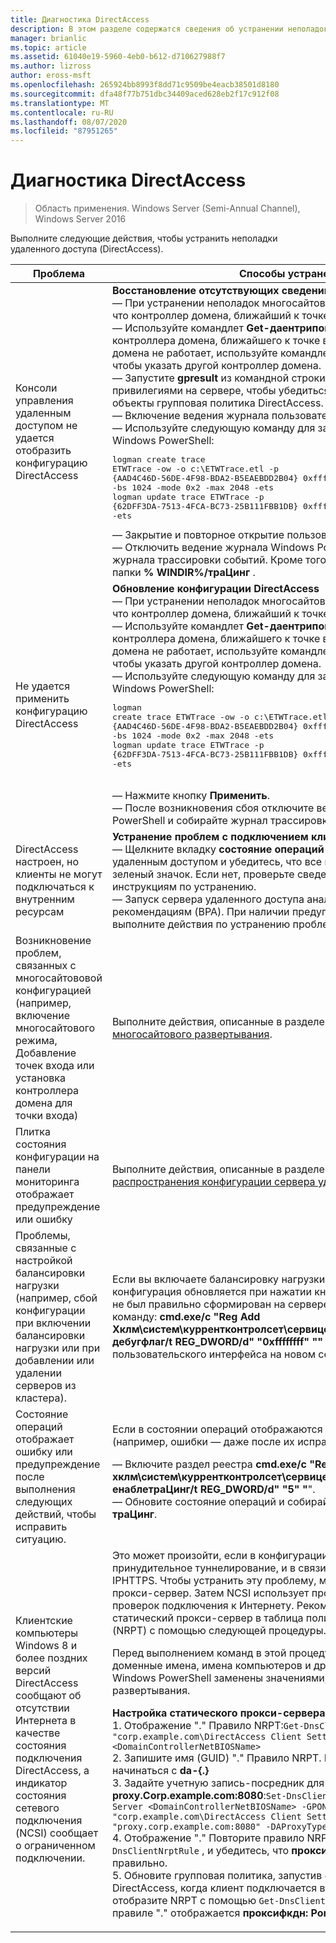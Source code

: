 ```yaml
---
title: Диагностика DirectAccess
description: В этом разделе содержатся сведения об устранении неполадок развертывания DirectAccess в Windows Server 2016.
manager: brianlic
ms.topic: article
ms.assetid: 61040e19-5960-4eb0-b612-d710627988f7
ms.author: lizross
author: eross-msft
ms.openlocfilehash: 265924bb8993f8dd71c9509be4eacb38501d8180
ms.sourcegitcommit: dfa48f77b751dbc34409aced628eb2f17c912f08
ms.translationtype: MT
ms.contentlocale: ru-RU
ms.lasthandoff: 08/07/2020
ms.locfileid: "87951265"
---
```

# <a name="troubleshooting-directaccess"></a>Диагностика DirectAccess

>Область применения. Windows Server (Semi-Annual Channel), Windows Server 2016

Выполните следующие действия, чтобы устранить неполадки удаленного доступа (DirectAccess).

|**Проблема**|**Способы устранения:**|
|--|--|
|Консоли управления удаленным доступом не удается отобразить конфигурацию DirectAccess|**Восстановление отсутствующих сведений о конфигурации**<br />— При устранении неполадок многосайтового развертывания убедитесь, что контроллер домена, ближайший к точке входа, доступен.<br />— Используйте командлет **Get-даентрипоинтдк** , чтобы получить имя контроллера домена, ближайшего к точке входа. Если контроллер домена не работает, используйте командлет **Set-даентрипоинтдк** , чтобы указать другой контроллер домена.<br />— Запустите **gpresult** из командной строки с повышенными привилегиями на сервере, чтобы убедиться, что сервер получает объекты групповая политика DirectAccess.<br />— Включение ведения журнала пользовательского интерфейса.<br />— Используйте следующую команду для запуска ведения журнала Windows PowerShell:<pre>logman create trace ETWTrace -ow -o c:\ETWTrace.etl -p {AAD4C46D-56DE-4F98-BDA2-B5EAEBDD2B04} 0xffffffffffffffff 0xff -nb 16 16 -bs 1024 -mode 0x2 -max 2048 -ets <br />logman update trace ETWTrace -p {62DFF3DA-7513-4FCA-BC73-25B111FBB1DB} 0xffffffffffffffff 0xff -ets</pre><repro>— Закрытие и повторное открытие пользовательского интерфейса.<br />— Отключить ведение журнала Windows PowerShell. Собирайте файлы журнала трассировки событий. Кроме того, собирайте все журналы из папки **% WINDIR%/траЦинг** .|
|Не удается применить конфигурацию DirectAccess|**Обновление конфигурации DirectAccess**<br />— При устранении неполадок многосайтового развертывания убедитесь, что контроллер домена, ближайший к точке входа, доступен.<br />— Используйте командлет **Get-даентрипоинтдк** , чтобы получить имя контроллера домена, ближайшего к точке входа. Если контроллер домена не работает, используйте командлет **Set-даентрипоинтдк** , чтобы указать другой контроллер домена.<br />— Используйте следующую команду для запуска ведения журнала Windows PowerShell:<br /><pre>logman create trace ETWTrace -ow -o c:\ETWTrace.etl -p {AAD4C46D-56DE-4F98-BDA2-B5EAEBDD2B04} 0xffffffffffffffff 0xff -nb 16 16 -bs 1024 -mode 0x2 -max 2048 -ets<br />logman update trace ETWTrace -p {62DFF3DA-7513-4FCA-BC73-25B111FBB1DB} 0xffffffffffffffff 0xff -ets</pre>    <repro><br />— Нажмите кнопку **Применить**.<br />— После возникновения сбоя отключите ведение журнала Windows PowerShell и собирайте журнал трассировки событий.|
|DirectAccess настроен, но клиенты не могут подключаться к внутренним ресурсам|**Устранение проблем с подключением клиентов**<br />— Щелкните вкладку **состояние операций** в консоли управления удаленным доступом и убедитесь, что все компоненты отображают зеленый значок. Если нет, проверьте сведения об ошибке и следуйте инструкциям по устранению.<br />— Запуск сервера удаленного доступа анализатор соответствия рекомендациям (BPA). При наличии предупреждений или ошибок выполните действия по устранению проблемы.|
|Возникновение проблем, связанных с многосайтововой конфигурацией (например, включение многосайтового режима, Добавление точек входа или установка контроллера домена для точки входа)|Выполните действия, описанные в разделе [Устранение неполадок многосайтового развертывания](/previous-versions/windows/it-pro/windows-server-2012-R2-and-2012/jj554657(v=ws.11)).|
|Плитка состояния конфигурации на панели мониторинга отображает предупреждение или ошибку|Выполните действия, описанные в разделе [мониторинг состояния распространения конфигурации сервера удаленного доступа](/previous-versions/windows/it-pro/windows-server-2012-R2-and-2012/jj574221(v=ws.11)).|
|Проблемы, связанные с настройкой балансировки нагрузки (например, сбой конфигурации при включении балансировки нагрузки или при добавлении или удалении серверов из кластера).|Если вы включаете балансировку нагрузки или добавляете узел, а конфигурация обновляется при нажатии кнопки **Применить**, но кластер не был правильно сформирован на сервере, выполните следующую команду: **cmd.exe/c "Reg Add Хклм\систем\куррентконтролсет\сервицес\рамгмтсвк\параметерс/f/v дебугфлаг/t REG_DWORD/d" "0xffffffff" ""** , чтобы получить журналы пользовательского интерфейса на новом сервере.|
|Состояние операций отображает ошибку или предупреждение после выполнения следующих действий, чтобы исправить ситуацию.|Если в состоянии операций отображаются неверные сведения (например, ошибки — даже после их исправления):<p>— Включите раздел реестра **cmd.exe/c "Reg Add хклм\систем\куррентконтролсет\сервицес\рамгмтсвк\параметерс/f/V енаблетраЦинг/t REG_DWORD/d" "5" "**".<br />— Обновите состояние операций и собирайте журналы из **% WINDIR%/траЦинг**.|
|Клиентские компьютеры Windows 8 и более поздних версий DirectAccess сообщают об отсутствии Интернета в качестве состояния подключения DirectAccess, а индикатор состояния сетевого подключения (NCSI) сообщает о ограниченном подключении.|Это может произойти, если в конфигурации DirectAccess включено принудительное туннелирование, и в связи с этим используется только IPHTTPS. Чтобы устранить эту проблему, можно создать и настроить прокси-сервер. Затем NCSI использует прокси-сервер для выполнения проверок подключения к Интернету. Рекомендуется добавить статический прокси-сервер в таблица политики разрешения имен (NRPT) с помощью следующей процедуры.<p>Перед выполнением команд в этой процедуре убедитесь, что все доменные имена, имена компьютеров и другие переменные команд Windows PowerShell заменены значениями, подходящими для вашего развертывания.<p>**Настройка статического прокси-сервера для правила NRPT**<br />1. Отображение "." Правило NRPT:`Get-DnsClientNrptRule -GpoName "corp.example.com\DirectAccess Client Settings" -Server <DomainControllerNetBIOSName>`<br />2. Запишите имя (GUID) "." Правило NRPT. Имя (GUID) должно начинаться с **da-{.}**<br />3. Задайте учетную запись-посредник для "." Правило NRPT для **proxy.Corp.example.com:8080**:`Set-DnsClientNrptRule -Name "DA-{..}" -Server <DomainControllerNetBIOSName> -GPOName "corp.example.com\DirectAccess Client Settings" -DAProxyServerName "proxy.corp.example.com:8080" -DAProxyType "UseProxyName"`<br />4. Отображение "." Повторите правило NRPT, выполнив команду `Get-DnsClientNrptRule` , и убедитесь, что **проксифкдн: порт** настроен правильно.<br />5. Обновите групповая политика, запустив `gpupdate /force` на клиенте DirectAccess, когда клиент подключается внутренним образом, отобразите NRPT с помощью `Get-DnsClientNrptPolicy` и убедитесь, что в правиле "." отображается **проксифкдн: Port**.|
